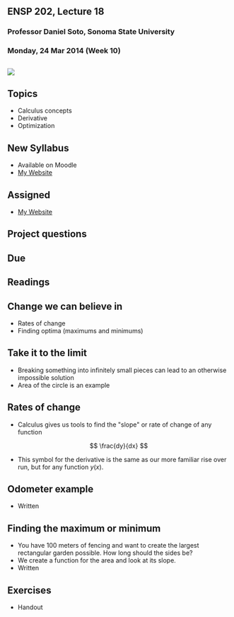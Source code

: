 ## ENSP 202, Lecture 18
### Professor Daniel Soto, Sonoma State University
### Monday, 24 Mar 2014 (Week 10)

##
![](../figures/sonic-golden-spiral.jpg)

## Topics
- Calculus concepts
- Derivative
- Optimization

## New Syllabus
- Available on Moodle
- [My Website](http://danielrsoto.com/teaching.html)

## Assigned
- [My Website](http://danielrsoto.com/teaching.html)

## Project questions

## Due

<!-- cover stereotype threat research in class? -->
<!-- find video with findings? -->

<!-- drought plots and stuffs -->
<!-- great examples on probabilities and slopes -->
<!-- http://www.drought.gov/media/pgfiles/CAForum2014/Iniguez.pdf -->

## Readings

## Change we can believe in
- Rates of change
- Finding optima (maximums and minimums)

## Take it to the limit
- Breaking something into infinitely small pieces can lead to an
  otherwise impossible solution
- Area of the circle is an example

<!--
many thought the circle was the main idea
infinitely small limits were the main idea
-->

<!--
- the limit was the main idea
- the circle was the example
- breaking into smaller pieces
- can go to infinity
- can go to very small
- very small is how we do computer calculations on many things, weather,
  climate change, etc...
-->


## Rates of change
- Calculus gives us tools to find the "slope" or rate of change of any
  function

$$ \frac{dy}{dx} $$

- This symbol for the derivative is the same as our more familiar rise
  over run, but for any function $y(x)$.

<!--
what is the slope of a linear function?
what is the slope of a sinusoidal function?
what is the slope of an exponential function?
-->

## Odometer example
- Written

## Finding the maximum or minimum
- You have 100 meters of fencing and want to create the largest
  rectangular garden possible.  How long should the sides be?
- We create a function for the area and look at its slope.
- Written

## Exercises
- Handout

